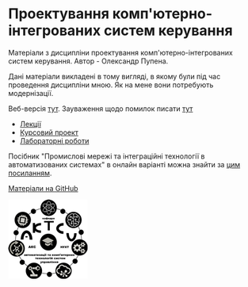 # Проектування комп'ютерно-інтегрованих систем керування
Матеріали з дисципліни проектування комп'ютерно-інтегрованих систем керування. Автор - Олександр Пупена.

Дані матеріали викладені в тому вигляді, в якому були під час проведення дисципліни мною. Як на мене вони потребують модернізації.

Веб-версія [тут](https://pupenasan.github.io/pkis/). Зауваження щодо помилок писати [тут](https://github.com/pupenasan/pkis/issues/1) 

- [Лекції](lec/README.md)
- [Курсовий проект](kurs/README.md)
- [Лабораторні роботи](lab/README.md)

Посібник "Промислові мережі та інтеграційні технології в автоматизованих системах" в онлайн варіанті можна знайти за [цим посиланням](https://github.com/pupenasan/fieldbusbook).



[Матеріали на GitHub](https://github.com/pupenasan/pkis)

![](1.png)
